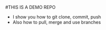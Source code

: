 #THIS IS A DEMO REPO
- I show you how to git clone, commit, push
- Also how to pull, merge and use branches
